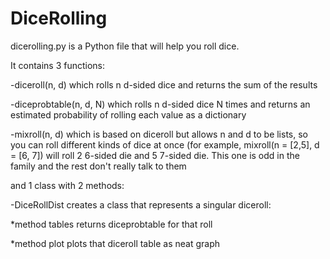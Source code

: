 # DiceRolling

dicerolling.py is a Python file that will help you roll dice.

It contains 3 functions:

  -diceroll(n, d) which rolls n d-sided dice and returns the sum of the results
  
  -diceprobtable(n, d, N) which rolls n d-sided dice N times and returns an estimated probability of rolling each value as a dictionary
  
  
  -mixroll(n, d) which is based on diceroll but allows n and d to be lists, so you can roll different kinds of dice at once
  (for example, mixroll(n = [2,5], d = [6, 7]) will roll 2 6-sided die and 5 7-sided die. This one is odd in the family and the rest don't really talk to them
  
 
and 1 class with 2 methods:

-DiceRollDist creates a class that represents a singular diceroll:

  *method tables returns diceprobtable for that roll
  
  *method plot plots that diceroll table as neat graph
